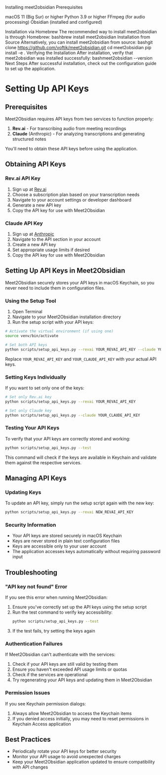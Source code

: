Installing meet2obsidian
Prerequisites

macOS 11 (Big Sur) or higher
Python 3.9 or higher
FFmpeg (for audio processing)
Obsidian (installed and configured)

Installation via Homebrew
The recommended way to install meet2obsidian is through Homebrew:
bashbrew install meet2obsidian
Installation from Source
Alternatively, you can install meet2obsidian from source:
bashgit clone https://github.com/voftik/meet2obsidian.git
cd meet2obsidian
pip install -e .
Verifying the Installation
After installation, verify that meet2obsidian was installed successfully:
bashmeet2obsidian --version
Next Steps
After successful installation, check out the configuration guide to set up the application.

# Setting Up API Keys

## Prerequisites

Meet2Obsidian requires API keys from two services to function properly:

1. **Rev.ai** - For transcribing audio from meeting recordings
2. **Claude** (Anthropic) - For analyzing transcriptions and generating structured notes

You'll need to obtain these API keys before using the application.

## Obtaining API Keys

### Rev.ai API Key

1. Sign up at [Rev.ai](https://www.rev.ai/)
2. Choose a subscription plan based on your transcription needs
3. Navigate to your account settings or developer dashboard
4. Generate a new API key
5. Copy the API key for use with Meet2Obsidian

### Claude API Key

1. Sign up at [Anthropic](https://console.anthropic.com/)
2. Navigate to the API section in your account
3. Create a new API key
4. Set appropriate usage limits if desired
5. Copy the API key for use with Meet2Obsidian

## Setting Up API Keys in Meet2Obsidian

Meet2Obsidian securely stores your API keys in macOS Keychain, so you never need to include them in configuration files.

### Using the Setup Tool

1. Open Terminal
2. Navigate to your Meet2Obsidian installation directory
3. Run the setup script with your API keys:

```bash
# Activate the virtual environment (if using one)
source venv/bin/activate

# Set both API keys
python scripts/setup_api_keys.py --revai YOUR_REVAI_API_KEY --claude YOUR_CLAUDE_API_KEY
```

Replace `YOUR_REVAI_API_KEY` and `YOUR_CLAUDE_API_KEY` with your actual API keys.

### Setting Keys Individually

If you want to set only one of the keys:

```bash
# Set only Rev.ai key
python scripts/setup_api_keys.py --revai YOUR_REVAI_API_KEY

# Set only Claude key
python scripts/setup_api_keys.py --claude YOUR_CLAUDE_API_KEY
```

### Testing Your API Keys

To verify that your API keys are correctly stored and working:

```bash
python scripts/setup_api_keys.py --test
```

This command will check if the keys are available in Keychain and validate them against the respective services.

## Managing API Keys

### Updating Keys

To update an API key, simply run the setup script again with the new key:

```bash
python scripts/setup_api_keys.py --revai NEW_REVAI_API_KEY
```

### Security Information

- Your API keys are stored securely in macOS Keychain
- Keys are never stored in plain text configuration files
- Keys are accessible only to your user account
- The application accesses keys automatically without requiring password input

## Troubleshooting

### "API key not found" Error

If you see this error when running Meet2Obsidian:

1. Ensure you've correctly set up the API keys using the setup script
2. Run the test command to verify key accessibility:
   ```bash
   python scripts/setup_api_keys.py --test
   ```
3. If the test fails, try setting the keys again

### Authentication Failures

If Meet2Obsidian can't authenticate with the services:

1. Check if your API keys are still valid by testing them
2. Ensure you haven't exceeded API usage limits or quotas
3. Check if the services are operational
4. Try regenerating your API keys and updating them in Meet2Obsidian

### Permission Issues

If you see Keychain permission dialogs:

1. Always allow Meet2Obsidian to access the Keychain items
2. If you denied access initially, you may need to reset permissions in Keychain Access application

## Best Practices

- Periodically rotate your API keys for better security
- Monitor your API usage to avoid unexpected charges
- Keep your Meet2Obsidian application updated to ensure compatibility with API changes
